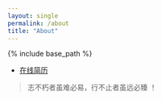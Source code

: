 ```yaml
---
layout: single
permalink: /about
title: "About"
---
```


{% include base_path %}

- [在线简历](http://frankyl.deercv.com/?preview=1)

> 志不朽者虽难必易，行不止者虽远必臻 ！


